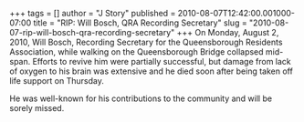 +++
tags = []
author = "J Story"
published = 2010-08-07T12:42:00.001000-07:00
title = "RIP: Will Bosch, QRA Recording Secretary"
slug = "2010-08-07-rip-will-bosch-qra-recording-secretary"
+++
On Monday, August 2, 2010, Will Bosch, Recording Secretary for the
Queensborough Residents Association, while walking on the Queensborough
Bridge collapsed mid-span. Efforts to revive him were partially
successful, but damage from lack of oxygen to his brain was extensive
and he died soon after being taken off life support on Thursday.  
  
He was well-known for his contributions to the community and will be
sorely missed.
